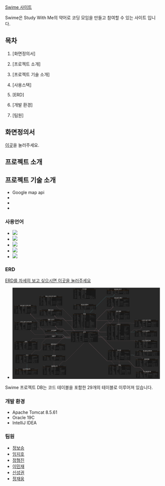 <a href = "http://www.swime.kro.kr/">Swime 사이트</a> 

Swime은 Study With Me의 약어로 코딩 모임을 만들고 참여할 수 있는 사이트 입니다.

## 목차

1. [화면정의서]
   
2. [프로젝트 소개]

3. [프로젝트 기술 소개] 

4. [사용스택] 

5. [ERD]

6. [개발 환경]
   
7. [팀원]

## 화면정의서

[이곳](./documents/story-board)을 눌러주세요.  

<!--지호님 작성해주세용~-->
## 프로젝트 소개

## 프로젝트 기술 소개

* Google map api
* 
* 
*



### 사용언어
<!--https://simpleicons.org/?q=jquery 사용법 여기서 참고-->
* <img src="https://img.shields.io/badge/Java-007396?style=flat-square&logo=Java&logoColor=white"/></a>
* <img src="https://img.shields.io/badge/Javascript-F7DF1E?style=flat-square&logo=Javascript&logoColor=black"/></a>
* <img src="https://img.shields.io/badge/jQuery-0769Ad?style=flat-square&logo=jQuery&logoColor=white"/></a>
* <img src="https://img.shields.io/badge/HTML5-E34F26?style=flat-square&logo=HTML5&logoColor=white"/></a>
* <img src="https://img.shields.io/badge/CSS3-1572B6?style=flat-square&logo=CSS3&logoColor=white"/></a>



<!--
<img src="https://img.shields.io/badge/Oracle-F80000?style=flat-square&logo=Oracle&logoColor=White"/></a>
<img src="https://img.shields.io/badge/Spring-6DB33F?style=flat-square&logo=Spring&logoColor=White"/></a>

-->


### ERD
<a href="https://www.erdcloud.com/d/NS5kC5psb35zgBd7e">ERD를 자세히 보고 싶으시면 이곳을 눌러주세요</a>
* <img src="/documents/img/ERD.png"/>

Swime 프로젝트 DB는 코드 테이블을 포함한 29개의 테이블로 이루어져 있습니다.

### 개발 환경
* Apache Tomcat 8.5.61
* Oracle 19C
* IntelliJ IDEA

### 팀원
* <a href="https://github.com/boseung2">정보승</a>
* <a href="https://github.com/jiho527">임지호</a>
* <a href="https://github.com/tht1234551">정형진</a>
* <a href="https://github.com/toywar94">이민재</a>
* <a href="https://github.com/seonggwonshin">신성권</a>
* <a href="">정재웅</a>

